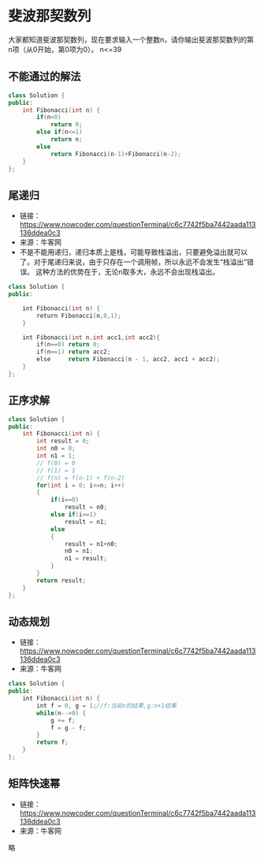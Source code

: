 # 斐波那契数列

大家都知道斐波那契数列，现在要求输入一个整数n，请你输出斐波那契数列的第n项（从0开始，第0项为0）。
n<=39

## 不能通过的解法

```cpp
class Solution {
public:
    int Fibonacci(int n) {
        if(n<0)
            return 0;
        else if(n<=1)
            return n;
        else
            return Fibonacci(n-1)+Fibonacci(n-2);
    }
};
```

## 尾递归

- 链接：https://www.nowcoder.com/questionTerminal/c6c7742f5ba7442aada113136ddea0c3  
- 来源：牛客网  
- 不是不能用递归，递归本质上是栈，可能导致栈溢出，只要避免溢出就可以了。对于尾递归来说，由于只存在一个调用帧，所以永远不会发生“栈溢出”错误。
这种方法的优势在于，无论n取多大，永远不会出现栈溢出。

```cpp
class Solution {
public:

    int Fibonacci(int n) {
        return Fibonacci(n,0,1);
    }

    int Fibonacci(int n,int acc1,int acc2){
        if(n==0) return 0;
        if(n==1) return acc2;
        else     return Fibonacci(n - 1, acc2, acc1 + acc2);
    }
};
```

## 正序求解

```cpp
class Solution {
public:
    int Fibonacci(int n) {
        int result = 0;
        int n0 = 0;
        int n1 = 1;
        // f(0) = 0
        // f(1) = 1
        // f(n) = f(n-1) + f(n-2)
        for(int i = 0; i<=n; i++)
        {
            if(i==0)
                result = n0;
            else if(i==1)
                result = n1;
            else
            {
                result = n1+n0;
                n0 = n1;
                n1 = result;
            }
        }
        return result;
    }
};
```

## 动态规划

- 链接：https://www.nowcoder.com/questionTerminal/c6c7742f5ba7442aada113136ddea0c3  
- 来源：牛客网

```cpp
class Solution {
public:
    int Fibonacci(int n) {
        int f = 0, g = 1;//f:当前n的结果,g:n+1结果
        while(n-->0) {
            g += f;
            f = g - f;
        }
        return f;
    }
};
```

## 矩阵快速幂

- 链接：https://www.nowcoder.com/questionTerminal/c6c7742f5ba7442aada113136ddea0c3  
- 来源：牛客网

略
